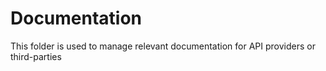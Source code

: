 # Documentation

This folder is used to manage relevant documentation for API providers or third-parties
